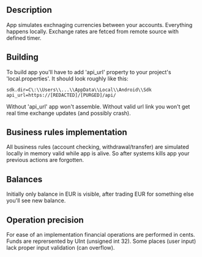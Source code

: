 ## Description
App simulates exchnaging currencies between your accounts.
Everything happens locally.
Exchange rates are fetced from remote source with defined timer.

## Building
To build app you'll have to add 'api_url' property to your project's 'local.properties'.
It should look roughly like this:
```
sdk.dir=C\:\\Users\\...\\AppData\\Local\\Android\\Sdk
api_url=https://[REDACTED]/[PURGED]/api/
```
Without 'api_url' app won't assemble. Without valid url link you won't get real time exchange updates (and possibly crash).

## Business rules implementation
All business rules (account checking, withdrawal/transfer) are simulated locally in memory valid while app is alive.
So after systems kills app your previous actions are forgotten.

## Balances
Initially only balance in EUR is visible, after trading EUR for something else you'll see new balance.

## Operation precision
For ease of an implementation financial operations are performed in cents. Funds are reprersented by UInt (unsigned int 32).
Some places (user input) lack proper input validation (can overflow).

